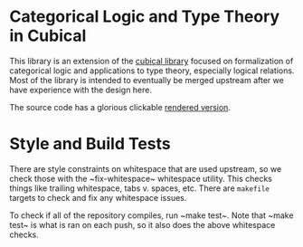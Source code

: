 # Categorical Logic and Type Theory in Cubical

This library is an extension of the [cubical library][1] focused on
formalization of categorical logic and applications to type theory,
especially logical relations. Most of the library is intended to
eventually be merged upstream after we have experience with the design
here.

The source code has a glorious clickable [rendered version][2].

[1]: https://github.com/agda/cubical
[2]: https://um-catlab.github.io/cubical-categorical-logic/Cubical.Everything.html

# Style and Build Tests

There are style constraints on whitespace that are used upstream, so we check those with the ~fix-whitespace~ whitespace utility. This checks things like trailing whitespace, tabs v. spaces, etc. There are `makefile` targets to check and fix any whitespace issues.

To check if all of the repository compiles, run ~make test~. Note that ~make test~ is what is ran on each push, so it also does the above whitespace checks.
